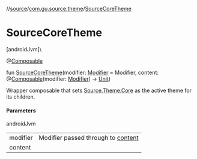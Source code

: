 //[source](../../index.md)/[com.gu.source.theme](index.md)/[SourceCoreTheme](-source-core-theme.md)

# SourceCoreTheme

[androidJvm]\

@[Composable](https://developer.android.com/reference/kotlin/androidx/compose/runtime/Composable.html)

fun [SourceCoreTheme](-source-core-theme.md)(modifier: [Modifier](https://developer.android.com/reference/kotlin/androidx/compose/ui/Modifier.html) = Modifier, content: @[Composable](https://developer.android.com/reference/kotlin/androidx/compose/runtime/Composable.html)(modifier: [Modifier](https://developer.android.com/reference/kotlin/androidx/compose/ui/Modifier.html)) -&gt; [Unit](https://kotlinlang.org/api/latest/jvm/stdlib/kotlin/-unit/index.html))

Wrapper composable that sets [Source.Theme.Core](../com.gu.source/-source/-theme/-core/index.md) as the active theme for its children.

#### Parameters

androidJvm

| | |
|---|---|
| modifier | Modifier passed through to [content](-source-core-theme.md) |
| content |
